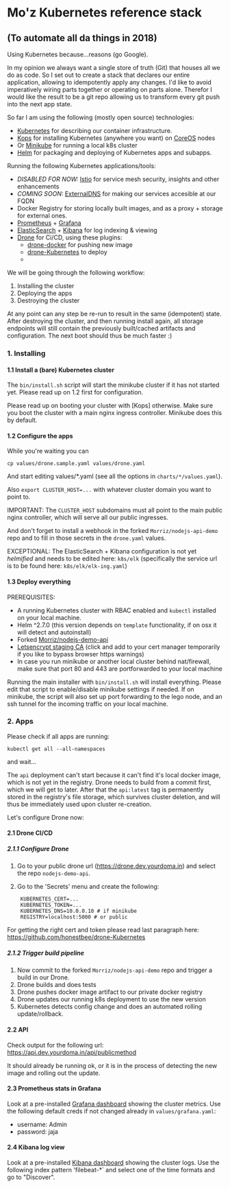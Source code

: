 # Mo'z Kubernetes reference stack
## (To automate all da things in 2018)

Using Kubernetes because...reasons (go Google).

In my opinion we always want a single store of truth (Git) that houses all we do as code.
So I set out to create a stack that declares our entire application, allowing to idempotently apply any changes.
I'd like to avoid imperatively wiring parts together or operating on parts alone.
Therefor I would like the result to be a git repo allowing us to transform every git push into the next app state.

So far I am using the following (mostly open source) technologies:
* [Kubernetes](https://github.com/Kubernetes/Kubernetes) for describing our container infrastructure.
* [Kops](https://github.com/Kubernetes/kops) for installing Kubernetes (anywhere you want) on [CoreOS](https//coreos.com) nodes
* Or [Minikube](https://github.com/Kubernetes/minikube) for running a local k8s cluster
* [Helm](https://github.com/Kubernetes/helm) for packaging and deploying of Kubernetes apps and subapps.

Running the following Kubernetes applications/tools:
* *DISABLED FOR NOW:* [Istio](https://github.com/istio/istio) for service mesh security, insights and other enhancements
* *COMING SOON:* [ExternalDNS](https://github.com/Kubernetes-incubator/external-dns) for making our services accesible at our FQDN
* Docker Registry for storing locally built images, and as a proxy + storage for external ones.
* [Prometheus](https://prometheus.io) + [Grafana](https://grafana.com)
* [ElasticSearch](www.elastic.co) + [Kibana](www.elastic.co/products/kibana) for log indexing & viewing
* [Drone](https://github.com/drone/drone) for Ci/CD, using these plugins:
    * [drone-docker](https://github.com/drone-plugins/drone-docker) for pushing new image
    * [drone-Kubernetes](https://github.com/honestbee/drone-Kubernetes) to deploy
    *

We will be going through the following workflow:

1. Installing the cluster
2. Deploying the apps
3. Destroying the cluster

At any point can any step be re-run to result in the same (idempotent) state.
After destroying the cluster, and then running install again, all storage endpoints will still contain the previously built/cached artifacts and configuration.
The next boot should thus be much faster :)

### 1. Installing

#### 1.1 Install a (bare) Kubernetes cluster

The `bin/install.sh` script will start the minikube cluster if it has not started yet. Please read up on 1.2 first for configuration.

Please read up on booting your cluster with [Kops] otherwise.
Make sure you boot the cluster with a main nginx ingress controller. Minikube does this by default.

#### 1.2 Configure the apps

While you're waiting you can

    cp values/drone.sample.yaml values/drone.yaml

And start editing values/*.yaml (see all the options in `charts/*/values.yaml`).

Also `export CLUSTER_HOST=...` with whatever cluster domain you want to point to.

IMPORTANT: The `CLUSTER_HOST` subdomains must all point to the main public nginx controller, which will serve all our public ingresses.

And don't forget to install a webhook in the forked `Morriz/nodejs-api-demo` repo and to fill in those secrets in the `drone.yaml` values.

EXCEPTIONAL: The ElasticSearch + Kibana configuration is not yet *helmified* and needs to be edited here:
`k8s/elk` (specifically the service url is to be found here: `k8s/elk/elk-ing.yaml`)

#### 1.3 Deploy everything

PREREQUISITES:
- A running Kubernetes cluster with RBAC enabled and `kubectl` installed on your local machine.
- Helm ^2.7.0 (this version depends on `template` functionality, if on osx it will detect and autoinstall)
- Forked [Morriz/nodejs-demo-api](https://github.com/Morriz/nodejs-demo-api)
- [Letsencrypt staging CA](https://letsencrypt.org/certs/fakelerootx1.pem) (click and add to your cert manager temporarily if you like to bypass browser https warnings)
- In case you run minikube or another local cluster behind nat/firewall, make sure that port 80 and 443 are portforwarded to your local machine

Running the main installer with `bin/install.sh` will install everything. Please edit that script to enable/disable minikube settings if needed.
If on minikube, the script will also set up port forwarding to the lego node, and an ssh tunnel for the incoming traffic on your local machine.

### 2. Apps

Please check if all apps are running:

    kubectl get all --all-namespaces

and wait...

The `api` deployment can't start because it can't find it's local docker image, which is not yet in the registry.
Drone needs to build from a commit first, which we will get to later. After that the `api:latest` tag is permanently stored in the registry's file storage,
which survives cluster deletion, and will thus be immediately used upon cluster re-creation.

Let's configure Drone now:

#### 2.1 Drone CI/CD

##### 2.1.1 Configure Drone

1. Go to your public drone url (https://drone.dev.yourdoma.in) and select the repo `nodejs-demo-api`.
2. Go to the 'Secrets' menu and create the following:

        KUBERNETES_CERT=...
        KUBERNETES_TOKEN=...
        KUBERNETES_DNS=10.0.0.10 # if minikube
        REGISTRY=localhost:5000 # or public

For getting the right cert and token please read last paragraph here: https://github.com/honestbee/drone-Kubernetes

##### 2.1.2 Trigger build pipeline

1. Now commit to the forked `Morriz/nodejs-api-demo` repo and trigger a build in our Drone.
2. Drone builds and does tests
3. Drone pushes docker image artifact to our private docker registry
4. Drone updates our running k8s deployment to use the new version
5. Kubernetes detects config change and does an automated rolling update/rollback.

#### 2.2 API

Check output for the following url: https://api.dev.yourdoma.in/api/publicmethod

It should already be running ok, or it is in the process of detecting the new image and rolling out the update.

#### 2.3 Prometheus stats in Grafana

Look at a pre-installed [Grafana dashboard](https://grafana.dev.yourdoma.in) showing the cluster metrics.
Use the following default creds if not changed already in `values/grafana.yaml`:

* username: Admin
* password: jaja

#### 2.4 Kibana log view

Look at a pre-installed [Kibana dashboard](https://kibana.dev.yourdoma.in) showing the cluster logs.
Use the following index pattern 'filebeat-*` and select one of the time formats and go to "Discover".
